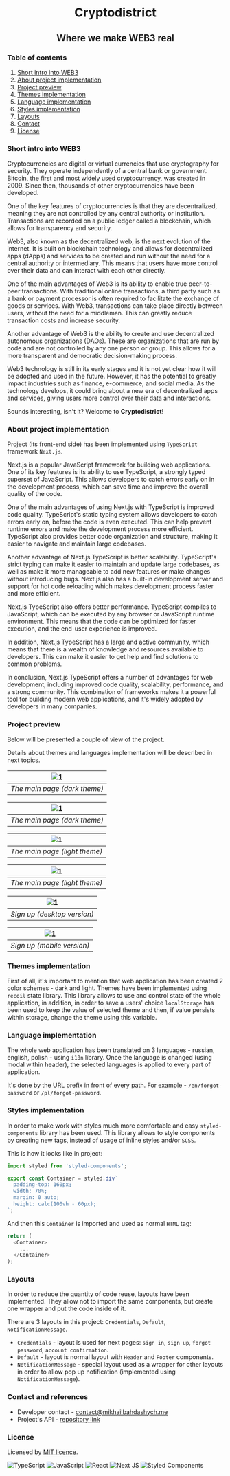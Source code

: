 <h1 align="center">
    Cryptodistrict
</h1>

<h2 align="center">
    Where we make WEB3 real
</h2>

### Table of contents
1. [Short intro into WEB3](#short-intro-into-web3)
2. [About project implementation](#about-project-implementation)
3. [Project preview](#project-preview)
4. [Themes implementation](#themes-implementation)
5. [Language implementation](#language-implementation)
6. [Styles implementation](#styles-implementation)
7. [Layouts](#layouts)
8. [Contact](#contact-and-references)
9. [License](#license)

### Short intro into WEB3
Cryptocurrencies are digital or virtual currencies that use cryptography for security. They operate independently of a central bank or government. Bitcoin, the first and most widely used cryptocurrency, was created in 2009. Since then, thousands of other cryptocurrencies have been developed.

One of the key features of cryptocurrencies is that they are decentralized, meaning they are not controlled by any central authority or institution. Transactions are recorded on a public ledger called a blockchain, which allows for transparency and security.

Web3, also known as the decentralized web, is the next evolution of the internet. It is built on blockchain technology and allows for decentralized apps (dApps) and services to be created and run without the need for a central authority or intermediary. This means that users have more control over their data and can interact with each other directly.

One of the main advantages of Web3 is its ability to enable true peer-to-peer transactions. With traditional online transactions, a third party such as a bank or payment processor is often required to facilitate the exchange of goods or services. With Web3, transactions can take place directly between users, without the need for a middleman. This can greatly reduce transaction costs and increase security.

Another advantage of Web3 is the ability to create and use decentralized autonomous organizations (DAOs). These are organizations that are run by code and are not controlled by any one person or group. This allows for a more transparent and democratic decision-making process.

Web3 technology is still in its early stages and it is not yet clear how it will be adopted and used in the future. However, it has the potential to greatly impact industries such as finance, e-commerce, and social media. As the technology develops, it could bring about a new era of decentralized apps and services, giving users more control over their data and interactions.

Sounds interesting, isn't it? Welcome to **Cryptodistrict**!

### About project implementation

Project (its front-end side) has been implemented using `TypeScript` framework `Next.js`.

Next.js is a popular JavaScript framework for building web applications. One of its key features is its ability to use TypeScript, a strongly typed superset of JavaScript. This allows developers to catch errors early on in the development process, which can save time and improve the overall quality of the code.

One of the main advantages of using Next.js with TypeScript is improved code quality. TypeScript's static typing system allows developers to catch errors early on, before the code is even executed. This can help prevent runtime errors and make the development process more efficient. TypeScript also provides better code organization and structure, making it easier to navigate and maintain large codebases.

Another advantage of Next.js TypeScript is better scalability. TypeScript's strict typing can make it easier to maintain and update large codebases, as well as make it more manageable to add new features or make changes without introducing bugs. Next.js also has a built-in development server and support for hot code reloading which makes development process faster and more efficient.

Next.js TypeScript also offers better performance. TypeScript compiles to JavaScript, which can be executed by any browser or JavaScript runtime environment. This means that the code can be optimized for faster execution, and the end-user experience is improved.

In addition, Next.js TypeScript has a large and active community, which means that there is a wealth of knowledge and resources available to developers. This can make it easier to get help and find solutions to common problems.

In conclusion, Next.js TypeScript offers a number of advantages for web development, including improved code quality, scalability, performance, and a strong community. This combination of frameworks makes it a powerful tool for building modern web applications, and it's widely adopted by developers in many companies.

### Project preview

Below will be presented a couple of view of the project.

Details about themes and languages implementation will be described in next topics.

| ![1](media/1.png) |
|:--:|
| *The main page (dark theme)* |

| ![1](media/2.png) |
|:--:|
| *The main page (dark theme)* |

| ![1](media/3.png) |
|:--:|
| *The main page (light theme)* |

| ![1](media/4.jpeg) |
|:--:|
| *The main page (light theme)* |

| ![1](media/5.png) |
|:--:|
| *Sign up (desktop version)* |

| ![1](media/6.jpeg) |
|:--:|
| *Sign up (mobile version)* |

### Themes implementation

First of all, it's important to mention that web application has been created 2 color schemes - dark and light. Themes have been implemented using `recoil` state library.
This library allows to use and control state of the whole application, in addition, in order to save a users' choice
`localStorage` has been used to keep the value of selected theme and then, if value persists within storage,
change the theme using this variable.

### Language implementation

The whole web application has been translated on 3 languages - russian, english, polish - using `i18n` library.
Once the language is changed (using modal within header), the selected languages is applied to every part of application.

It's done by the URL prefix in front of every path. For example - `/en/forgot-password` or `/pl/forgot-password`.

### Styles implementation

In order to make work with styles much more comfortable and easy `styled-components` library has been used.
This library allows to style components by creating new tags, instead of usage of inline styles and/or `SCSS`.

This is how it looks like in project:

```typescript
import styled from 'styled-components';

export const Container = styled.div`
  padding-top: 160px;
  width: 70%;
  margin: 0 auto;
  height: calc(100vh - 60px);
`;
```

And then this `Container` is imported and used as normal `HTML` tag:

```typescript jsx
return (
  <Container>
    ...
  </Container>
);
```

### Layouts

In order to reduce the quantity of code reuse, layouts have been implemented. They allow not to import
the same components, but create one wrapper and put the code inside of it.

There are 3 layouts in this project: `Credentials`, `Default`, `NotificationMessage`.

- `Credentials` - layout is used for next pages: `sign in`, `sign up`, `forgot password`, `account confirmation`.
- `Default` - layout is normal layout with `Header` and `Footer` components.
- `NotificationMessage` - special layout used as a wrapper for other layouts in order to allow pop up notification (implemented using `NotificationMessage`).

### Contact and references

- Developer contact - [contact@mikhailbahdashych.me](mailto:contact@mikhailbahdashych.me)
- Project's API - [repository link](https://github.com/bl4drnnr/cryptodistrict-api)

### License

Licensed by [MIT licence](LICENSE).

![TypeScript](https://img.shields.io/badge/typescript-%23007ACC.svg?style=for-the-badge&logo=typescript&logoColor=white)
![JavaScript](https://img.shields.io/badge/javascript-%23323330.svg?style=for-the-badge&logo=javascript&logoColor=%23F7DF1E)
![React](https://img.shields.io/badge/react-%2320232a.svg?style=for-the-badge&logo=react&logoColor=%2361DAFB)
![Next JS](https://img.shields.io/badge/Next-black?style=for-the-badge&logo=next.js&logoColor=white)
![Styled Components](https://img.shields.io/badge/styled--components-DB7093?style=for-the-badge&logo=styled-components&logoColor=white)

